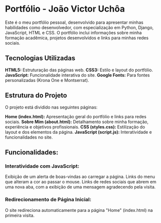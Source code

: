# Portfólio - João Victor Uchôa

Este é o meu portfólio pessoal, desenvolvido para apresentar minhas habilidades como desenvolvedor, com especialização em Python, Django, JavaScript, HTML e CSS. O portfólio inclui informações sobre minha formação acadêmica, projetos desenvolvidos e links para minhas redes sociais.

## Tecnologias Utilizadas

 **HTML5:** Estruturação das páginas web.
 **CSS3:** Estilo e layout do portfólio.
 **JavaScript:** Funcionalidade interativa do site.
 **Google Fonts:** Para fontes personalizadas (Krona One e Montserrat).

## Estrutura do Projeto

O projeto está dividido nas seguintes páginas:

 **Home (index.html):** Apresentação geral do portfólio e links para redes sociais.
 **Sobre Mim (about.html):** Detalhamento sobre minha formação, experiência e objetivos profissionais.
 **CSS (styles.css):** Estilização do layout e dos elementos da página.
 **JavaScript (script.js):** Interatividade e funcionalidades no site.

## Funcionalidades: 

### Interatividade com JavaScript:

  Exibição de um alerta de boas-vindas ao carregar a página.
  Links do menu que alteram a cor ao passar o mouse.
  Links de redes sociais que abrem em uma nova aba, com a exibição de uma mensagem agradecendo pela visita.

### Redirecionamento de Página Inicial:

  O site redireciona automaticamente para a página "Home" (index.html) na primeira visita.

